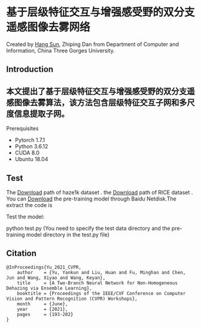 基于层级特征交互与增强感受野的双分支遥感图像去雾网络
==
Created by [Hang Sun](https://github.com/sunhang1986), Zhiping Dan from Department of Computer and Information, China Three Gorges University.

Introduction
--
 本文提出了基于层级特征交互与增强感受野的双分支遥感图像去雾算法，该方法包含层级特征交互子网和多尺度信息提取子网。
--
Prerequisites
+ Pytorch 1.7.1
+ Python 3.6.12
+ CUDA 8.0
+ Ubuntu 18.04

Test
--
The [Download](https://www.dropbox.com/s/k2i3p7puuwl2g59/Haze1k.zip?dl=0) path of haze1k dataset . the [Download](https://github.com/BUPTLdy/RICE_DATASET.) path of RICE dataset . You can  [Download](https://www.dropbox.com/s/k2i3p7puuwl2g59/Haze1k.zip?dl=0) the pre-training model through Baidu Netdisk.The extract the code is

Test the model:

 python   test.py (You need to specify the test data directory and the pre-training model directory in the test.py file)

## Citation


```
@InProceedings{Yu_2021_CVPR,
    author    = {Yu, Yankun and Liu, Huan and Fu, Minghan and Chen, Jun and Wang, Xiyao and Wang, Keyan},
    title     = {A Two-Branch Neural Network for Non-Homogeneous Dehazing via Ensemble Learning},
    booktitle = {Proceedings of the IEEE/CVF Conference on Computer Vision and Pattern Recognition (CVPR) Workshops},
    month     = {June},
    year      = {2021},
    pages     = {193-202}
}
